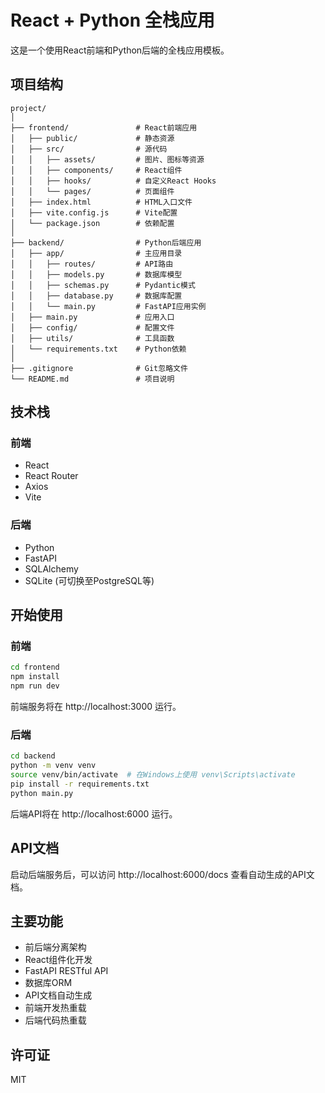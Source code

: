 # React + Python 全栈应用

这是一个使用React前端和Python后端的全栈应用模板。

## 项目结构

```
project/
│
├── frontend/               # React前端应用
│   ├── public/             # 静态资源
│   ├── src/                # 源代码
│   │   ├── assets/         # 图片、图标等资源
│   │   ├── components/     # React组件
│   │   ├── hooks/          # 自定义React Hooks
│   │   └── pages/          # 页面组件
│   ├── index.html          # HTML入口文件
│   ├── vite.config.js      # Vite配置
│   └── package.json        # 依赖配置
│
├── backend/                # Python后端应用
│   ├── app/                # 主应用目录
│   │   ├── routes/         # API路由
│   │   ├── models.py       # 数据库模型
│   │   ├── schemas.py      # Pydantic模式
│   │   ├── database.py     # 数据库配置
│   │   └── main.py         # FastAPI应用实例
│   ├── main.py             # 应用入口
│   ├── config/             # 配置文件
│   ├── utils/              # 工具函数
│   └── requirements.txt    # Python依赖
│
├── .gitignore              # Git忽略文件
└── README.md               # 项目说明
```

## 技术栈

### 前端
- React
- React Router
- Axios
- Vite

### 后端
- Python
- FastAPI
- SQLAlchemy
- SQLite (可切换至PostgreSQL等)

## 开始使用

### 前端

```bash
cd frontend
npm install
npm run dev
```

前端服务将在 http://localhost:3000 运行。

### 后端

```bash
cd backend
python -m venv venv
source venv/bin/activate  # 在Windows上使用 venv\Scripts\activate
pip install -r requirements.txt
python main.py
```

后端API将在 http://localhost:6000 运行。

## API文档

启动后端服务后，可以访问 http://localhost:6000/docs 查看自动生成的API文档。

## 主要功能

- 前后端分离架构
- React组件化开发
- FastAPI RESTful API
- 数据库ORM
- API文档自动生成
- 前端开发热重载
- 后端代码热重载

## 许可证

MIT 